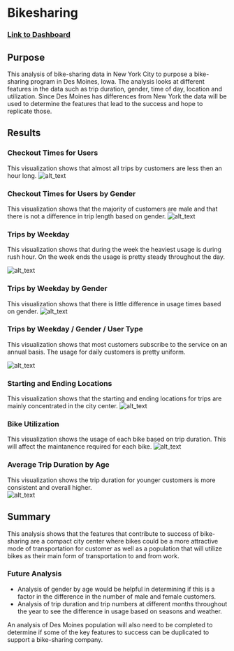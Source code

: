 # Bikesharing
### [Link to Dashboard](https://public.tableau.com/app/profile/rebecca.weirich/viz/Challenge_CitiBikes/NYCAnalysis)

## Purpose
This analysis of bike-sharing data in New York City to purpose a bike-sharing program in Des Moines, Iowa.  The analysis looks at different features in the data such as trip duration, gender, time of day, location and utilization.  Since Des Moines has differences from New York the data will be used to determine the features that lead to the success and hope to replicate those.

## Results

### Checkout Times for Users
This visualization shows that almost all trips by customers are less then an hour long.
![alt_text](https://raw.githubusercontent.com/bweirich/Bikesharing/main/images/Checkout%20Times.png)

### Checkout Times for Users by Gender
This visualization shows that the majority of customers are male and that there is not a difference in trip length based on gender.
![alt_text](https://raw.githubusercontent.com/bweirich/Bikesharing/main/images/Checkout%20Gender.png)

### Trips by Weekday
This visualization shows that during the week the heaviest usage is during rush hour.  On the week ends the usage is pretty steady throughout the day.

![alt_text](https://raw.githubusercontent.com/bweirich/Bikesharing/main/images/Trips%20by%20Weekday.png)

### Trips by Weekday by Gender
This visualization shows that there is little difference in usage times based on gender.
![alt_text](https://raw.githubusercontent.com/bweirich/Bikesharing/main/images/Trips%20by%20Gender.png)

### Trips by Weekday / Gender / User Type
This visualization shows that most customers subscribe to the service on an annual basis.  The usage for daily customers is pretty uniform.

![alt_text](https://raw.githubusercontent.com/bweirich/Bikesharing/main/images/Trips%20by%20Gen_Day.png)

### Starting and Ending Locations
This visualization shows that the starting and ending locations for trips are mainly concentrated in the city center.
![alt_text](https://raw.githubusercontent.com/bweirich/Bikesharing/main/images/Start_End%20Dashboard.png)

### Bike Utilization
This visualization shows the usage of each bike based on trip duration.  This will affect the maintanence required for each bike.
![alt_text](https://raw.githubusercontent.com/bweirich/Bikesharing/main/images/Bike%20Utilization.png)

### Average Trip Duration by Age
This visualization shows the trip duration for younger customers is more consistent and overall higher.  
![alt_text](https://raw.githubusercontent.com/bweirich/Bikesharing/main/images/Avg%20Trip%20Duration.png)

## Summary

This analysis shows that the features that contribute to success of bike-sharing are a compact city center where bikes could be a more attractive mode of transportation for customer as well as a population that will utilize bikes as their main form of transportation to and from work.

### Future Analysis
- Analysis of gender by age would be helpful in determining if this is a factor in the difference in the number of male and female customers.
- Analysis of trip duration and trip numbers at different months throughout the year to see the difference in usage based on seasons and weather.

An analysis of Des Moines population will also need to be completed to determine if some of the key features to success can be duplicated to support a bike-sharing company.
